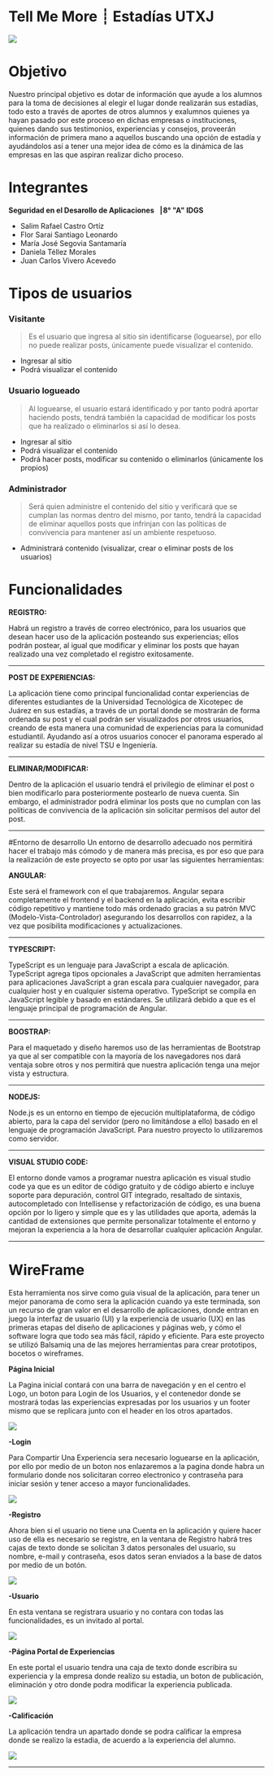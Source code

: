 
# Tell Me More ┊ Estadías UTXJ

![](https://github.com/J-Carlos-V/TellMeMoreEstadiasUTXJ/blob/main/logo1.jpeg)





# Objetivo
Nuestro principal objetivo es dotar de información que ayude a los alumnos para la toma de decisiones al elegir el lugar donde realizarán sus estadías, todo esto a través de aportes de otros alumnos y exalumnos quienes ya hayan pasado por este proceso en dichas empresas o instituciones, quienes dando sus testimonios, experiencias y consejos, proveerán información de primera mano a aquellos buscando una opción de estadía y ayudándolos así a tener una mejor idea de cómo es la dinámica de las empresas en las que aspiran realizar dicho proceso.

# Integrantes 

**Seguridad en el Desarollo de Aplicaciones ▕  8° "A" IDGS**  
- Salim Rafael Castro Ortíz
- Flor Sarai Santiago Leonardo
- María José Segovia Santamaría
- Daniela Téllez Morales
- Juan Carlos Vivero Acevedo


		  
		  

# Tipos de usuarios
### Visitante
> Es el usuario que ingresa al sitio sin identificarse (loguearse), por ello no puede realizar posts, únicamente puede visualizar el contenido.
- Ingresar al sitio
- Podrá visualizar el contenido

### Usuario logueado
> Al loguearse, el usuario estará identificado y por tanto podrá aportar haciendo posts, tendrá también la capacidad de modificar los posts que ha realizado o eliminarlos si así lo desea.
- Ingresar al sitio
- Podrá visualizar el contenido
- Podrá hacer posts, modificar su contenido o eliminarlos (únicamente los propios)

### Administrador
> Será quien administre el contenido del sitio y verificará que se cumplan las normas dentro del mismo, por tanto, tendrá la capacidad de eliminar aquellos posts que infrinjan con las políticas de convivencia para mantener así un ambiente respetuoso.
- Administrará contenido (visualizar, crear o eliminar posts de los usuarios)
		  
		  
# Funcionalidades
**REGISTRO:** 

Habrá un registro a través de correo electrónico, para los usuarios que desean hacer uso de la aplicación posteando sus experiencias; ellos podrán postear, al igual que modificar y eliminar los posts que hayan realizado una vez completado el registro exitosamente.

------------

**POST DE EXPERIENCIAS:**

La aplicación tiene como principal funcionalidad contar experiencias de diferentes estudiantes de la Universidad Tecnológica de Xicotepec de Juárez en sus estadías, a través de un portal donde se mostrarán de forma ordenada su post y el cual podrán ser visualizados por otros usuarios, creando de esta manera una comunidad de experiencias para la comunidad estudiantil.
Ayudando así a otros usuarios conocer el panorama esperado al realizar su estadía de nivel TSU e Ingeniería. 

------------

**ELIMINAR/MODIFICAR:**

Dentro de la aplicación el usuario tendrá el privilegio de eliminar el post o bien modificarlo para posteriormente postearlo de nueva cuenta.
Sin embargo, el administrador podrá eliminar los posts que no cumplan con las políticas de convivencia de la aplicación sin solicitar permisos del autor del post.

------------



#Entorno de desarrollo
 Un entorno de desarrollo adecuado nos permitirá hacer el trabajo más cómodo y de manera más precisa, es por eso que para la realización de este proyecto se opto por usar las siguientes herramientas:

**ANGULAR:**

Este será el framework con el que trabajaremos. Angular separa completamente el frontend y el backend en la aplicación, evita escribir código repetitivo y mantiene todo más ordenado gracias a su patrón MVC (Modelo-Vista-Controlador) asegurando los desarrollos con rapidez, a la vez que posibilita modificaciones y actualizaciones.

------------


**TYPESCRIPT:**

TypeScript es un lenguaje para JavaScript a escala de aplicación. TypeScript agrega tipos opcionales a JavaScript que admiten herramientas para aplicaciones JavaScript a gran escala para cualquier navegador, para cualquier host y en cualquier sistema operativo. TypeScript se compila en JavaScript legible y basado en estándares. Se utilizará debido a que es el lenguaje principal de programación de Angular.

------------


**BOOSTRAP:**

Para el maquetado y diseño haremos uso de las herramientas de Bootstrap ya que al ser compatible con la mayoría de los navegadores nos dará ventaja sobre otros y nos permitirá que nuestra aplicación tenga una mejor vista y estructura. 

------------


**NODEJS:**

Node.js es un entorno en tiempo de ejecución multiplataforma, de código abierto, para la capa del servidor (pero no limitándose a ello) basado en el lenguaje de programación JavaScript. Para nuestro proyecto lo utilizaremos como servidor.

------------


**VISUAL STUDIO CODE:**

El entorno donde vamos a programar nuestra aplicación es visual studio code ya que es un editor de código gratuito y de código abierto e incluye soporte para depuración, control GIT integrado, resaltado de sintaxis, autocompletado con Intellisense y refactorización de código, es una buena opción por lo ligero y simple que es y las utilidades que aporta, además la cantidad de extensiones que permite personalizar totalmente el entorno y mejoran la experiencia a la hora de desarrollar cualquier aplicación Angular.

------------

# WireFrame

Esta herramienta nos sirve como guia visual de la aplicación, para tener un mejor panorama de como sera la aplicación cuando ya este terminada, son un recurso de gran valor en el desarrollo de aplicaciones, donde entran en juego la interfaz de usuario (UI) y la experiencia de usuario (UX) en las primeras etapas del diseño de aplicaciones y páginas web, y cómo el software logra que todo sea más fácil, rápido y eficiente.
Para este proyecto se utilizó Balsamiq una de las mejores herramientas para crear prototipos, bocetos o wireframes.

**Página Inicial**

La Pagina inicial contará con una barra de navegación y en el centro el Logo, un boton para Login de los Usuarios, y el contenedor donde se mostrará todas las experiencias expresadas por los usuarios y un footer mismo que se replicara junto con el header en los otros apartados.

 ![](https://github.com/J-Carlos-V/TellMeMoreEstadiasUTXJ/blob/main/WireFrime.jpeg)

**-Login**

Para Compartir Una Experiencia sera necesario loguearse en la aplicación, por ello por medio de un boton nos enlazaremos a la pagina donde habra un formulario donde nos solicitaran correo electronico y contraseña para iniciar sesión y tener acceso a mayor funcionalidades.

![](https://github.com/J-Carlos-V/TellMeMoreEstadiasUTXJ/blob/main/WireFrime1.jpeg)

**-Registro**

Ahora bien si el usuario no tiene una Cuenta en la aplicación y quiere hacer uso de ella es necesario se registre, en la ventana de Registro habrá tres cajas de texto donde se solicitan 3 datos personales del usuario, su nombre, e-mail y contraseña, esos datos seran enviados a la base de datos por medio de un botón.

![](https://github.com/J-Carlos-V/TellMeMoreEstadiasUTXJ/blob/main/WireFrime2.jpeg)
 
 **-Usuario**
 
 En esta ventana se registrara usuario y no contara con todas las funcionalidades, es un invitado al portal.
 
 ![](https://github.com/J-Carlos-V/TellMeMoreEstadiasUTXJ/blob/main/WireFrime3.jpeg)
 
 **-Página Portal de Experiencias**
 
 En este portal el usuario tendra una caja de texto donde escribira su experiencia y la empresa donde realizo su estadia, un boton de publicación, eliminación y otro donde podra modificar la experiencia publicada.
 
 ![](https://github.com/J-Carlos-V/TellMeMoreEstadiasUTXJ/blob/main/WireFrime4.jpeg)
 
 **-Calificación**
 
 La aplicación tendra un apartado donde se podra calificar la empresa donde se realizo la estadia, de acuerdo a la experiencia del alumno.
 
 ![](https://github.com/J-Carlos-V/TellMeMoreEstadiasUTXJ/blob/main/WireFrime5.jpeg)	
 
	



------------





